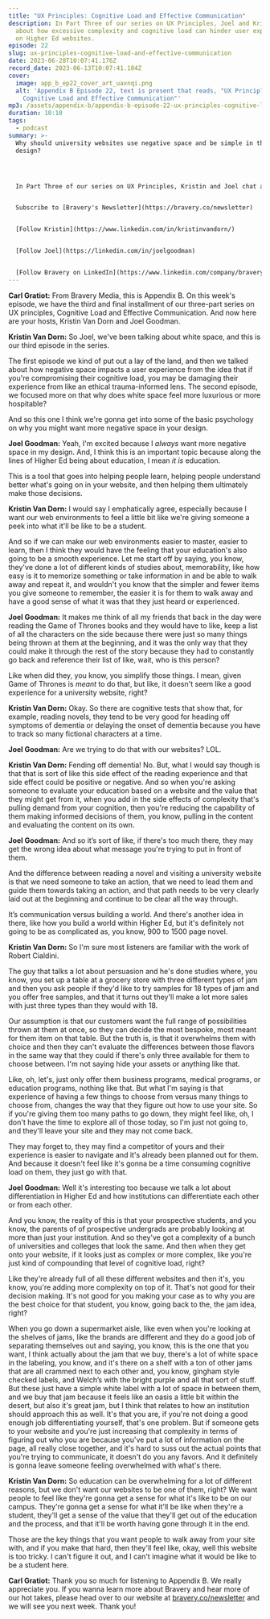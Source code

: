 ```yaml
---
title: "UX Principles: Cognitive Load and Effective Communication"
description: In Part Three of our series on UX Principles, Joel and Kristin chat
  about how excessive complexity and cognitive load can hinder user experience
  on Higher Ed websites.
episode: 22
slug: ux-principles-cognitive-load-and-effective-communication
date: 2023-06-28T10:07:41.176Z
record_date: 2023-06-13T10:07:41.184Z
cover:
  image: app_b_ep22_cover_art_uaxnqi.png
  alt: 'Appendix B Episode 22, text is present that reads, "UX Principles:
    Cognitive Load and Effective Communication"'
mp3: /assets/appendix-b/appendix-b-episode-22-ux-principles-cognitive-load-and-effective-communication.mp3
duration: 10:10
tags:
  - podcast
summary: >-
  Why should university websites use negative space and be simple in their
  design?




  In Part Three of our series on UX Principles, Kristin and Joel chat about how excessive complexity and cognitive load can make for a poor user experience. When a potential student can’t figure out how to navigate a university website, they might associate that frustration with the institution itself, and abandon their plans to enroll. 


  Subscribe to [Bravery's Newsletter](https://bravery.co/newsletter)


  [Follow Kristin](https://www.linkedin.com/in/kristinvandorn/)


  [Follow Joel](https://linkedin.com/in/joelgoodman)


  [Follow Bravery on LinkedIn](https://www.linkedin.com/company/bravery-media/)
---
```

**Carl Gratiot:** From Bravery Media, this is Appendix B. On this week's episode, we have the third and final installment of our three-part series on UX principles, Cognitive Load and Effective Communication. And now here are your hosts, Kristin Van Dorn and Joel Goodman.

**Kristin Van Dorn:** So Joel, we've been talking about white space, and this is our third episode in the series.

The first episode we kind of put out a lay of the land, and then we talked about how negative space impacts a user experience from the idea that if you're compromising their cognitive load, you may be damaging their experience from like an ethical trauma-informed lens. The second episode, we focused more on that why does white space feel more luxurious or more hospitable?

And so this one I think we're gonna get into some of the basic psychology on why you might want more negative space in your design.

**Joel Goodman:** Yeah, I'm excited because I *always* want more negative space in my design. And, I think this is an important topic because along the lines of Higher Ed being about education, I mean *it is* education.

This is a tool that goes into helping people learn, helping people understand better what's going on in your website, and then helping them ultimately make those decisions. 

**Kristin Van Dorn:** I would say I emphatically agree, especially because I want our web environments to feel a little bit like we're giving someone a peek into what it'll be like to be a student.

And so if we can make our web environments easier to master, easier to learn, then I think they would have the feeling that your education's also going to be a smooth experience. Let me start off by saying, you know, they've done a lot of different kinds of studies about, memorability, like how easy is it to memorize something or take information in and be able to walk away and repeat it, and wouldn't you know that the simpler and fewer items you give someone to remember, the easier it is for them to walk away and have a good sense of what it was that they just heard or experienced.

**Joel Goodman:** It makes me think of all my friends that back in the day were reading the Game of Thrones books and they would have to like, keep a list of all the characters on the side because there were just so many things being thrown at them at the beginning, and it was the only way that they could make it through the rest of the story because they had to constantly go back and reference their list of like, wait, who is this person?

Like when did they, you know, you simplify those things. I mean, given Game of Thrones is *meant* to do that, but like, it doesn't seem like a good experience for a university website, right?

**Kristin Van Dorn:** Okay. So there are cognitive tests that show that, for example, reading novels, they tend to be very good for heading off symptoms of dementia or delaying the onset of dementia because you have to track so many fictional characters at a time.

**Joel Goodman:** Are we trying to do that with our websites? LOL.

**Kristin Van Dorn:** Fending off dementia! No. But, what I would say though is that that is sort of like this side effect of the reading experience and that side effect could be positive or negative. And so when you're asking someone to evaluate your education based on a website and the value that they might get from it, when you add in the side effects of complexity that's pulling demand from your cognition, then you're reducing the capability of them making informed decisions of them, you know, pulling in the content and evaluating the content on its own.

**Joel Goodman:** And so it’s sort of like, if there's too much there, they may get the wrong idea about what message you're trying to put in front of them.

And the difference between reading a novel and visiting a university website is that we need someone to take an action, that we need to lead them and guide them towards taking an action, and that path needs to be very clearly laid out at the beginning and continue to be clear all the way through.

It’s communication versus building a world. And there's another idea in there, like how you build a world within Higher Ed, but it's definitely not going to be as complicated as, you know, 900 to 1500 page novel. 

**Kristin Van Dorn:** So I'm sure most listeners are familiar with the work of Robert Cialdini.

The guy that talks a lot about persuasion and he's done studies where, you know, you set up a table at a grocery store with three different types of jam and then you ask people if they'd like to try samples for 18 types of jam and you offer free samples, and that it turns out they'll make a lot more sales with just three types than they would with 18.

Our assumption is that our customers want the full range of possibilities thrown at them at once, so they can decide the most bespoke, most meant for them item on that table. But the truth is, is that it overwhelms them with choice and then they can't evaluate the differences between those flavors in the same way that they could if there's only three available for them to choose between. I'm not saying hide your assets or anything like that.

Like, oh, let's, just only offer them business programs, medical programs, or education programs, nothing like that. But what I'm saying is that experience of having a few things to choose from versus many things to choose from, changes the way that they figure out how to use your site. So if you're giving them too many paths to go down, they might feel like, oh, I don't have the time to explore all of those today, so I'm just not going to, and they'll leave your site and they may not come back.

They may forget to, they may find a competitor of yours and their experience is easier to navigate and it's already been planned out for them. And because it doesn't feel like it's gonna be a time consuming cognitive load on them, they just go with that.

**Joel Goodman:** Well it's interesting too because we talk a lot about differentiation in Higher Ed and how institutions can differentiate each other or from each other.

And you know, the reality of this is that your prospective students, and you know, the parents of of prospective undergrads are probably looking at more than just your institution. And so they've got a complexity of a bunch of universities and colleges that look the same. And then when they get onto your website, if it looks just as complex or more complex, like you're just kind of compounding that level of cognitive load, right?

Like they're already full of all these different websites and then it's, you know, you're adding more complexity on top of it. That's not good for their decision making. It's not good for you making your case as to why you are the best choice for that student, you know, going back to the, the jam idea, right?

When you go down a supermarket aisle, like even when you're looking at the shelves of jams, like the brands are different and they do a good job of separating themselves out and saying, you know, this is the one that you want, I think actually about the jam that we buy, there's a lot of white space in the labeling, you know, and it's there on a shelf with a ton of other jams that are all crammed next to each other and, you know, gingham style checked labels, and Welch’s with the bright purple and all that sort of stuff. But these just have a simple white label with a lot of space in between them, and we buy that jam because it feels like an oasis a little bit within the desert, but also it's great jam, but I think that relates to how an institution should approach this as well. It's that you are, if you're not doing a good enough job differentiating yourself, that's one problem. But if someone gets to your website and you're just increasing that complexity in terms of figuring out who you are because you've put a lot of information on the page, all really close together, and it's hard to suss out the actual points that you're trying to communicate, it doesn't do you any favors. And it definitely is gonna leave someone feeling overwhelmed with what's there.

**Kristin Van Dorn:** So education can be overwhelming for a lot of different reasons, but we don't want our websites to be one of them, right? We want people to feel like they're gonna get a sense for what it's like to be on our campus. They're gonna get a sense for what it'll be like when they're a student, they'll get a sense of the value that they'll get out of the education and the process, and that it'll be worth having gone through it in the end.

Those are the key things that you want people to walk away from your site with, and if you make that hard, then they'll feel like, okay, well this website is too tricky. I can't figure it out, and I can't imagine what it would be like to be a student here.

**Carl Gratiot:** Thank you so much for listening to Appendix B. We really appreciate you. If you wanna learn more about Bravery and hear more of our hot takes, please head over to our website at [bravery.co/newsletter](https://bravery.co/newsletter) and we will see you next week. Thank you!